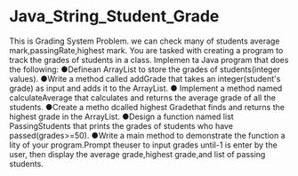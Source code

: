 # Java_String_Student_Grade
This is Grading System Problem. we can check many of students average mark,passingRate,highest mark. 
You are tasked with creating a program to track the grades of students in a class.
Implemen ta Java program that does the following:
●Definean ArrayList to store the grades of students(integer values). 
●Write a method called addGrade that takes an integer(student's grade) as input and adds it to the ArrayList.
● Implement a method named calculateAverage that calculates and returns the average grade of all the students.
●Create a metho dcalled highest Gradethat finds and returns the highest grade in the ArrayList.
●Design a function named list PassingStudents that prints the grades of students who have passed(grades>=50).
●Write a main method to demonstrate the function a lity of your program.Prompt theuser to input grades until-1 is enter by the user,
then display the average grade,highest grade,and list of passing students.
